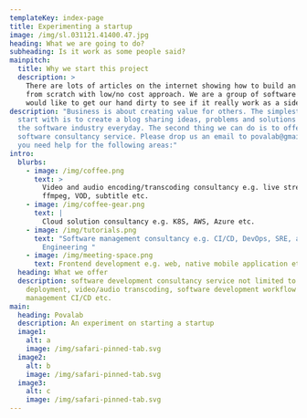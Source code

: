 ```yaml
---
templateKey: index-page
title: Experimenting a startup
image: /img/sl.031121.41400.47.jpg
heading: What we are going to do?
subheading: Is it work as some people said?
mainpitch:
  title: Why we start this project
  description: >
    There are lots of articles on the internet showing how to build an startup
    from scratch with low/no cost approach. We are a group of software engineers
    would like to get our hand dirty to see if it really work as a side hustle.
description: "Business is about creating value for others. The simplest thing to
  start with is to create a blog sharing ideas, problems and solutions we see in
  the software industry everyday. The second thing we can do is to offer
  software consultancy service. Please drop us an email to povalab@gmail.com if
  you need help for the following areas:"
intro:
  blurbs:
    - image: /img/coffee.png
      text: >
        Video and audio encoding/transcoding consultancy e.g. live streaming,
        ffmpeg, VOD, subtitle etc.
    - image: /img/coffee-gear.png
      text: |
        Cloud solution consultancy e.g. K8S, AWS, Azure etc.
    - image: /img/tutorials.png
      text: "Software management consultancy e.g. CI/CD, DevOps, SRE, and Platform
        Engineering "
    - image: /img/meeting-space.png
      text: Frontend development e.g. web, native mobile application etc.
  heading: What we offer
  description: software development consultancy service not limited to cloud
    deployment, video/audio transcoding, software development workflow
    management CI/CD etc.
main:
  heading: Povalab
  description: An experiment on starting a startup
  image1:
    alt: a
    image: /img/safari-pinned-tab.svg
  image2:
    alt: b
    image: /img/safari-pinned-tab.svg
  image3:
    alt: c
    image: /img/safari-pinned-tab.svg
---
```

